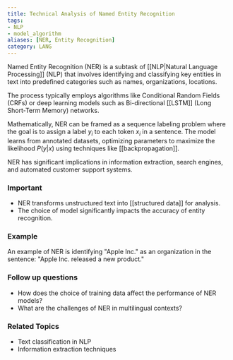 ```yaml
---
title: Technical Analysis of Named Entity Recognition  
tags: 
- NLP
- model_algorithm
aliases: [NER, Entity Recognition]  
category: LANG
---
```

Named Entity Recognition (NER) is a subtask of [[NLP|Natural Language Processing]] (NLP) that involves identifying and classifying key entities in text into predefined categories such as names, organizations, locations.

The process typically employs algorithms like Conditional Random Fields (CRFs) or deep learning models such as Bi-directional [[LSTM]] (Long Short-Term Memory) networks.

Mathematically, NER can be framed as a sequence labeling problem where the goal is to assign a label $y_i$ to each token $x_i$ in a sentence. The model learns from annotated datasets, optimizing parameters to maximize the likelihood $P(y|x)$ using techniques like [[backpropagation]].

NER has significant implications in information extraction, search engines, and automated customer support systems.

### Important
 - NER transforms unstructured text into [[structured data]] for analysis.
 - The choice of model significantly impacts the accuracy of entity recognition.

### Example
 An example of NER is identifying "Apple Inc." as an organization in the sentence: "Apple Inc. released a new product."

### Follow up questions
 - How does the choice of training data affect the performance of NER models?
 - What are the challenges of NER in multilingual contexts?

### Related Topics
 - Text classification in NLP  
 - Information extraction techniques  